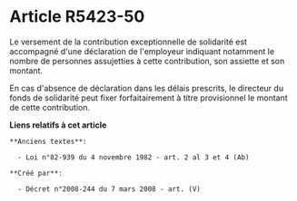 # Article R5423-50

Le versement de la contribution exceptionnelle de solidarité est accompagné d'une déclaration de l'employeur indiquant
notamment le nombre de personnes assujetties à cette contribution, son assiette et son montant.

En cas d'absence de déclaration dans les délais prescrits, le directeur du fonds de solidarité peut fixer forfaitairement à
titre provisionnel le montant de cette contribution.

**Liens relatifs à cet article**

	**Anciens textes**:

	  - Loi n°82-939 du 4 novembre 1982 - art. 2 al 3 et 4 (Ab)

	**Créé par**:

	  - Décret n°2008-244 du 7 mars 2008 - art. (V)
